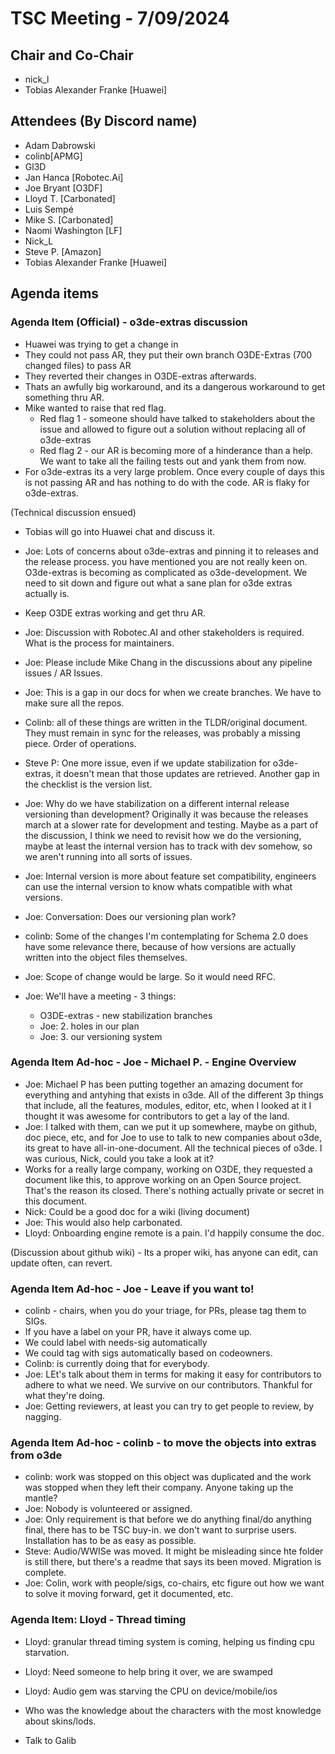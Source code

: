 # TSC Meeting - 7/09/2024

## Chair and Co-Chair
* nick_l
* Tobias Alexander Franke [Huawei]

## Attendees (By Discord name)
* Adam Dabrowski
* colinb[APMG]
* Gl3D
* Jan Hanca [Robotec.Ai]
* Joe Bryant [O3DF]
* Lloyd T. [Carbonated]
* Luis Sempé
* Mike S. [Carbonated]
* Naomi Washington [LF]
* Nick_L
* Steve P. [Amazon]
* Tobias Alexander Franke [Huawei]

## Agenda items

### Agenda Item (Official) - o3de-extras discussion
* Huawei was trying to get a change in
* They could not pass AR, they put their own branch O3DE-Extras (700 changed files) to pass AR
* They reverted their changes in O3DE-extras afterwards.
* Thats an awfully big workaround, and its a dangerous workaround to get something thru AR.
* Mike wanted to raise that red flag. 
  * Red flag 1 - someone should have talked to stakeholders about the issue and allowed to figure out a solution without replacing all of o3de-extras
  * Red flag 2 - our AR is becoming more of a hinderance than a help.  We want to take all the failing tests out and yank them from now.
* For o3de-extras its a very large problem.  Once every couple of days this is not passing AR and has nothing to do with the code.  AR is flaky for o3de-extras.

(Technical discussion ensued)

* Tobias will go into Huawei chat and discuss it.
* Joe:  Lots of concerns about o3de-extras and pinning it to releases and the release process.  you have mentioned you are not really keen on.  O3de-extras is becoming as complicated as o3de-development.  We need to sit down and figure out what a sane plan for o3de extras actually is.
* Keep O3DE extras working and get thru AR.
* Joe:  Discussion with Robotec.AI and other stakeholders is required.  What is the process for maintainers.
* Joe:  Please include Mike Chang in the discussions about any pipeline issues / AR Issues.
* Joe:  This is a gap in our docs for when we create branches.  We have to make sure all the repos.
* Colinb: all of these things are written in the TLDR/original document.  They must remain in sync for the releases, was probably a missing piece.  Order of operations.
* Steve P: One more issue, even if we update stabilization for o3de-extras, it doesn't mean that those updates are retrieved.  Another gap in the checklist is the version list.
* Joe:  Why do we have stabilization on a different internal release versioning than development?  Originally it was because the releases march at a slower rate for development and testing.   Maybe as a part of the discussion, I think we need to revisit how we do the versioning, maybe at least the internal version has to track with dev somehow, so we aren't running into all sorts of issues.
* Joe:  Internal version is more about feature set compatibility, engineers can use the internal version to know whats compatible with what versions.
* Joe:  Conversation: Does our versioning plan work?
* colinb: Some of the changes I'm contemplating for Schema 2.0 does have some relevance there, because of how versions are actually written into the object files themselves.
* Joe:  Scope of change would be large.  So it would need RFC.

* Joe: We'll have a meeting - 3 things:  
  * O3DE-extras - new stabilization branches
  * Joe:  2. holes in our plan
  * Joe:  3. our versioning system

### Agenda Item Ad-hoc - Joe - Michael P. - Engine Overview
* Joe: Michael P has been putting together an amazing document for everything and antyhing that exists in o3de.  All of the different 3p things that include, all the features, modules, editor, etc, when I looked at it I thought it was awesome for contributors to get a lay of the land.
* Joe:  I talked with them, can we put it up somewhere, maybe on github, doc piece, etc, and for Joe to use to talk to new companies about o3de, its great to have all-in-one-document.  All the technical pieces of o3de.  I was curious, Nick, could you take a look at it?
* Works for a really large company, working on O3DE, they requested a document like this, to approve working on an Open Source project.  That's the reason its closed.  There's nothing actually private or secret in this document.
* Nick: Could be a good doc for a wiki (living document)
* Joe: This would also help carbonated.
* Lloyd: Onboarding engine remote is a pain.  I'd happily consume the doc.

(Discussion about github wiki) - Its a proper wiki, has anyone can edit, can update often, can revert.

### Agenda Item Ad-hoc - Joe - Leave if you want to!
* colinb - chairs, when you do your triage, for PRs, please tag them to SIGs.
* If you have a label on your PR, have it always come up.
* We could label with needs-sig automatically
* We could tag with sigs automatically based on codeowners.
* Colinb: is currently doing that for everybody.
* Joe:  LEt's talk about them in terms for making it easy for contributors to adhere to what we need.  We survive on our contributors.  Thankful for what they're doing.
* Joe: Getting reviewers, at least you can try to get people to review, by nagging.

### Agenda Item Ad-hoc - colinb - to move the objects into extras from o3de
* colinb: work was stopped on this object was duplicated and the work was stopped when they left their company.  Anyone taking up the mantle?
* Joe: Nobody is volunteered or assigned.
* Joe:  Only requirement is that before we do anything final/do anything final, there has to be TSC buy-in.  we don't want to surprise users.  Installation has to be as easy as possible.
* Steve: Audio/WWISe was moved.  It might be misleading since hte folder is still there, but there's a readme that says its been moved.  Migration is complete.
* Joe: Colin, work with people/sigs, co-chairs, etc figure out how we want to solve it moving forward, get it documented, etc. 

### Agenda Item: Lloyd - Thread timing
* Lloyd: granular thread timing system is coming, helping us finding cpu starvation.
* Lloyd: Need someone to help bring it over, we are swamped
* Lloyd: Audio gem was starving the CPU on device/mobile/ios

* Who was the knowledge about the characters with the most knowledge about skins/lods.
* Talk to Galib
